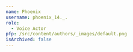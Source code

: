 ```yaml
---
name: Phoenix
username: phoenix_14._.
role:
  - Voice Actor
pfp: /src/content/authors/_images/default.png
isArchived: false
---
```

